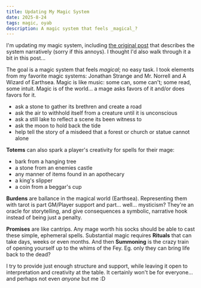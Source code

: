 ```yaml
---
title: Updating My Magic System
date: 2025-8-24
tags: magic, oyab
description: A magic system that feels _magical_?
---
```


I'm updating my magic system, including [the original post](https://brine.dev/#post?s=on_magical_magic) that  describes the system narratively (sorry if this annoys). I thought I'd also walk through it a bit in this post...

The goal is a magic system that feels _magical_; no easy task. I took elements from my favorite magic systems: Jonathan Strange and Mr. Norrell and A Wizard of Earthsea. Magic is like music: some can, some can't; some read, some intuit. Magic is of the world... a mage asks favors of it and/or does favors for it.

- ask a stone to gather its brethren and create a road
- ask the air to withhold itself from a creature until it is unconscious
- ask a still lake to reflect a scene its been witness to
- ask the moon to hold back the tide
- help tell the story of a misdeed that a forest or church or statue cannot alone

**Totems** can also spark a player's creativity for spells for their mage:

- bark from a hanging tree
- a stone from an enemies castle
- any manner of items found in an apothecary
- a king's slipper
- a coin from a beggar's cup

**Burdens** are ballance in the magical world (Earthsea). Representing them with tarot is part GM/Player support and part... well... mysticism? They're an oracle for storytelling, and give consequences a symbolic, narrative hook instead of being just a penalty.

**Promises** are like cantrips. Any mage worth his socks should be able to cast these simple, ephemeral spells. Substantial magic requires **Rituals** that can take days, weeks or even months. And then **Summoning** is the crazy train of opening yourself up to the whims of the Fey. Eg. only they can bring life back to the dead?

I try to provide just enough structure and support, while leaving it open to interpretation and creativity at the table. It certainly won't be for everyone... and perhaps not even _anyone_ but me :D
